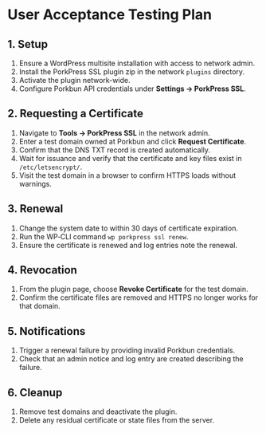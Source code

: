 # User Acceptance Testing Plan

## 1. Setup
1. Ensure a WordPress multisite installation with access to network admin.
2. Install the PorkPress SSL plugin zip in the network `plugins` directory.
3. Activate the plugin network-wide.
4. Configure Porkbun API credentials under **Settings → PorkPress SSL**.

## 2. Requesting a Certificate
1. Navigate to **Tools → PorkPress SSL** in the network admin.
2. Enter a test domain owned at Porkbun and click **Request Certificate**.
3. Confirm that the DNS TXT record is created automatically.
4. Wait for issuance and verify that the certificate and key files exist in `/etc/letsencrypt/`.
5. Visit the test domain in a browser to confirm HTTPS loads without warnings.

## 3. Renewal
1. Change the system date to within 30 days of certificate expiration.
2. Run the WP‑CLI command `wp porkpress ssl renew`.
3. Ensure the certificate is renewed and log entries note the renewal.

## 4. Revocation
1. From the plugin page, choose **Revoke Certificate** for the test domain.
2. Confirm the certificate files are removed and HTTPS no longer works for that domain.

## 5. Notifications
1. Trigger a renewal failure by providing invalid Porkbun credentials.
2. Check that an admin notice and log entry are created describing the failure.

## 6. Cleanup
1. Remove test domains and deactivate the plugin.
2. Delete any residual certificate or state files from the server.
